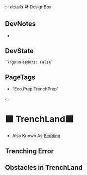 ::: details 🛠 <dev>DesignBox</dev>

## DevNotes

-

## DevState

```py
`TagsToHeaders: False`
```

<h2>PageTags</h2>

- "Eco.Prep.TrenchPrep"

:::

# 🟩  <eco>TrenchLand</eco>🟩

- Also Known As [Bedding](https://www.youtube.com/watch?v=9eudIOmbako)

## Trenching Error


## Obstacles in TrenchLand